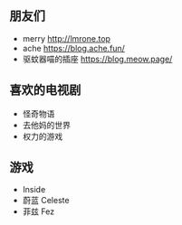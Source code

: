 ## 朋友们
- merry http://lmrone.top
- ache https://blog.ache.fun/
- 驱蚊器喵的插座 https://blog.meow.page/

## 喜欢的电视剧
- 怪奇物语
- 去他妈的世界
- 权力的游戏

## 游戏
- Inside
- 蔚蓝 Celeste
- 菲兹 Fez